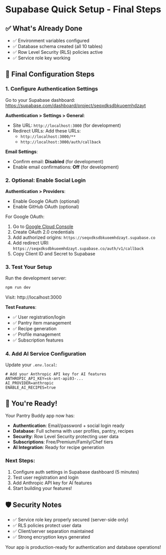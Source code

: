 # Supabase Quick Setup - Final Steps

## ✅ What's Already Done

- ✅ Environment variables configured
- ✅ Database schema created (all 10 tables)
- ✅ Row Level Security (RLS) policies active
- ✅ Service role key working

## 🔧 Final Configuration Steps

### 1. Configure Authentication Settings

Go to your Supabase dashboard: https://supabase.com/dashboard/project/seqxdksdbkuoemhdzayt

**Authentication > Settings > General**:

- Site URL: `http://localhost:3000` (for development)
- Redirect URLs: Add these URLs:
  - `http://localhost:3000/**`
  - `http://localhost:3000/auth/callback`

**Email Settings**:

- Confirm email: **Disabled** (for development)
- Enable email confirmations: **Off** (for development)

### 2. Optional: Enable Social Login

**Authentication > Providers**:

- Enable Google OAuth (optional)
- Enable GitHub OAuth (optional)

For Google OAuth:

1. Go to [Google Cloud Console](https://console.cloud.google.com)
2. Create OAuth 2.0 credentials
3. Add authorized origins: `https://seqxdksdbkuoemhdzayt.supabase.co`
4. Add redirect URI: `https://seqxdksdbkuoemhdzayt.supabase.co/auth/v1/callback`
5. Copy Client ID and Secret to Supabase

### 3. Test Your Setup

Run the development server:

```bash
npm run dev
```

Visit: http://localhost:3000

**Test Features**:

- ✅ User registration/login
- ✅ Pantry item management
- ✅ Recipe generation
- ✅ Profile management
- ✅ Subscription features

### 4. Add AI Service Configuration

Update your `.env.local`:

```env
# Add your Anthropic API key for AI features
ANTHROPIC_API_KEY=sk-ant-api03-...
AI_PROVIDER=anthropic
ENABLE_AI_RECIPES=true
```

## 🚀 You're Ready!

Your Pantry Buddy app now has:

- **Authentication**: Email/password + social login ready
- **Database**: Full schema with user profiles, pantry, recipes
- **Security**: Row Level Security protecting user data
- **Subscriptions**: Free/Premium/Family/Chef tiers
- **AI Integration**: Ready for recipe generation

### Next Steps:

1. Configure auth settings in Supabase dashboard (5 minutes)
2. Test user registration and login
3. Add Anthropic API key for AI features
4. Start building your features!

## 🛡️ Security Notes

- ✅ Service role key properly secured (server-side only)
- ✅ RLS policies protect user data
- ✅ Client/server separation maintained
- ✅ Strong encryption keys generated

Your app is production-ready for authentication and database operations!
